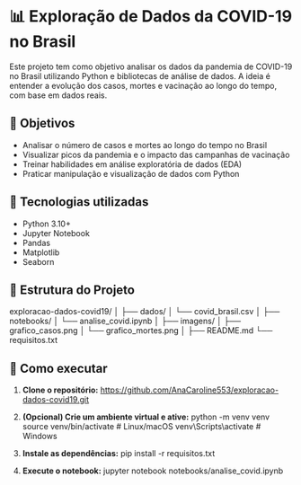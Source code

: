 # 📊 Exploração de Dados da COVID-19 no Brasil

Este projeto tem como objetivo analisar os dados da pandemia de COVID-19 no Brasil utilizando Python e bibliotecas de análise de dados. A ideia é entender a evolução dos casos, mortes e vacinação ao longo do tempo, com base em dados reais.

## 🎯 Objetivos

- Analisar o número de casos e mortes ao longo do tempo no Brasil
- Visualizar picos da pandemia e o impacto das campanhas de vacinação
- Treinar habilidades em análise exploratória de dados (EDA)
- Praticar manipulação e visualização de dados com Python

## 🧰 Tecnologias utilizadas

- Python 3.10+
- Jupyter Notebook
- Pandas
- Matplotlib
- Seaborn

## 📁 Estrutura do Projeto
exploracao-dados-covid19/
│
├── dados/
│ └── covid_brasil.csv
│
├── notebooks/
│ └── analise_covid.ipynb
│
├── imagens/
│ ├── grafico_casos.png
│ └── grafico_mortes.png
│
├── README.md
└── requisitos.txt
## 🧪 Como executar

1. **Clone o repositório:**
 https://github.com/AnaCaroline553/exploracao-dados-covid19.git

2. **(Opcional) Crie um ambiente virtual e ative:**
python -m venv venv
source venv/bin/activate # Linux/macOS
venv\Scripts\activate # Windows

3. **Instale as dependências:**
pip install -r requisitos.txt

4. **Execute o notebook:**
jupyter notebook notebooks/analise_covid.ipynb




   
